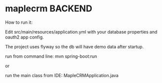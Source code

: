 # maplecrm  BACKEND

How to run it:

Edit src/main/resources/application.yml with your database properties and oauth2 app config.

The project uses flyway so the db will have demo data after startup.

run from command line: mvn spring-boot:run

or 

run the main class from IDE:  MapleCRMApplication.java
